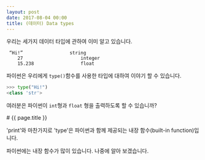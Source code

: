 ```yaml
---
layout: post
date: 2017-08-04 00:00
title: (데이터) Data types
---
```


<div id="ppt" markdown="1">

우리는 세가지 데이터 타입에 관하여 이미 알고 있습니다.

```
 “Hi!”                 string
    27                     integer
    15.238                 float

```

파이썬은 우리에게 `type()`함수를 사용한 타입에 대하여 이야기 할 수 있습니다.

```python
>>> type("Hi!")
<class 'str'>
```
여러분은 파이썬이 `int`형과 `float` 형을 출력하도록 할 수 있습니까?

</div>

<div id="desc" markdown="1">
# {{ page.title }}

'print'와 마찬가지로 'type'은 파이썬과 함께 제공되는 내장 함수(built-in function)입니다.

파이썬에는 내장 함수가 많이 있습니다. 나중에 알아 보겠습니다.

</div>
